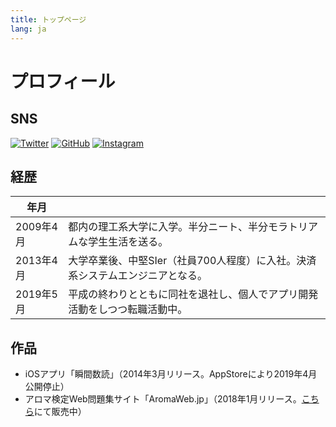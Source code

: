 ```yaml
---
title: トップページ
lang: ja
---
```


# プロフィール

## SNS
[![Twitter](~@sns/twitter.png)](https://twitter.com/ucchies/)
[![GitHub](~@sns/Github.png)](https://github.com/ucchies)
[![Instagram](~@sns/Instagram.png)](https://www.instagram.com/ucchies_com/)

## 経歴

| 年月        |               |
| ---------- | ------------- |
| 2009年4月   | 都内の理工系大学に入学。半分ニート、半分モラトリアムな学生生活を送る。 |
| 2013年4月   | 大学卒業後、中堅SIer（社員700人程度）に入社。決済系システムエンジニアとなる。 |
| 2019年5月   | 平成の終わりとともに同社を退社し、個人でアプリ開発活動をしつつ転職活動中。 |

## 作品
- iOSアプリ「瞬間数読」（2014年3月リリース。AppStoreにより2019年4月公開停止）
- アロマ検定Web問題集サイト「AromaWeb.jp」（2018年1月リリース。[こちら](https://aromaweb.thebase.in/)にて販売中）

